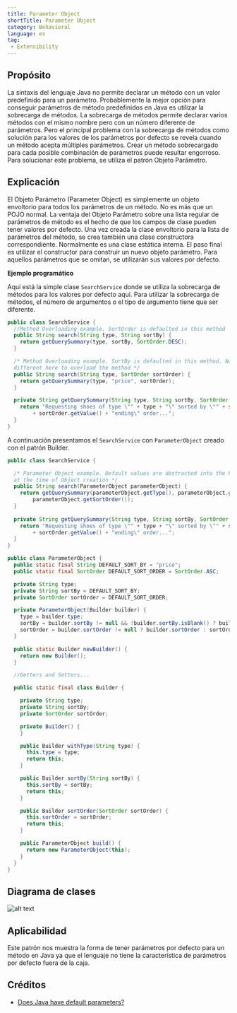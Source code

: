 ```yaml
---
title: Parameter Object
shortTitle: Parameter Object
category: Behavioral
language: es
tag:
 - Extensibility
---
```


## Propósito

La sintaxis del lenguaje Java no permite declarar un método con un valor predefinido para un parámetro. Probablemente la mejor opción para conseguir parámetros de método predefinidos en Java es utilizar la sobrecarga de métodos. La sobrecarga de métodos permite declarar varios métodos con el mismo nombre pero con un número diferente de parámetros. Pero el principal problema con la sobrecarga de métodos como solución para los valores de los parámetros por defecto se revela cuando un método acepta múltiples parámetros. Crear un método sobrecargado para cada posible combinación de parámetros puede resultar engorroso. Para solucionar este problema, se utiliza el patrón Objeto Parámetro.

## Explicación

El Objeto Parámetro (Parameter Object) es simplemente un objeto envoltorio para todos los parámetros de un método. No es más que un POJO normal. La ventaja del Objeto Parámetro sobre una lista regular de parámetros de método es el hecho de que los campos de clase pueden tener valores por defecto. Una vez creada la clase envoltorio para la lista de parámetros del método, se crea también una clase constructora correspondiente. Normalmente es una clase estática interna. El paso final es utilizar el constructor para construir un nuevo objeto parámetro. Para aquellos parámetros que se omitan, se utilizarán sus valores por defecto.


**Ejemplo programático**

Aquí está la simple clase `SearchService` donde se utiliza la sobrecarga de métodos para los valores por defecto aquí. Para utilizar la sobrecarga de métodos, el número de argumentos o el tipo de argumento tiene que ser diferente.

```java
public class SearchService {
  //Method Overloading example. SortOrder is defaulted in this method
  public String search(String type, String sortBy) {
    return getQuerySummary(type, sortBy, SortOrder.DESC);
  }

  /* Method Overloading example. SortBy is defaulted in this method. Note that the type has to be 
  different here to overload the method */
  public String search(String type, SortOrder sortOrder) {
    return getQuerySummary(type, "price", sortOrder);
  }

  private String getQuerySummary(String type, String sortBy, SortOrder sortOrder) {
    return "Requesting shoes of type \"" + type + "\" sorted by \"" + sortBy + "\" in \""
        + sortOrder.getValue() + "ending\" order...";
  }
}

```

A continuación presentamos el `SearchService` con `ParameterObject` creado con el patrón Builder.

```java
public class SearchService {

  /* Parameter Object example. Default values are abstracted into the Parameter Object 
  at the time of Object creation */
  public String search(ParameterObject parameterObject) {
    return getQuerySummary(parameterObject.getType(), parameterObject.getSortBy(),
        parameterObject.getSortOrder());
  }
  
  private String getQuerySummary(String type, String sortBy, SortOrder sortOrder) {
    return "Requesting shoes of type \"" + type + "\" sorted by \"" + sortBy + "\" in \""
        + sortOrder.getValue() + "ending\" order...";
  }
}

public class ParameterObject {
  public static final String DEFAULT_SORT_BY = "price";
  public static final SortOrder DEFAULT_SORT_ORDER = SortOrder.ASC;

  private String type;
  private String sortBy = DEFAULT_SORT_BY;
  private SortOrder sortOrder = DEFAULT_SORT_ORDER;

  private ParameterObject(Builder builder) {
    type = builder.type;
    sortBy = builder.sortBy != null && !builder.sortBy.isBlank() ? builder.sortBy : sortBy;
    sortOrder = builder.sortOrder != null ? builder.sortOrder : sortOrder;
  }

  public static Builder newBuilder() {
    return new Builder();
  }

  //Getters and Setters...

  public static final class Builder {

    private String type;
    private String sortBy;
    private SortOrder sortOrder;

    private Builder() {
    }

    public Builder withType(String type) {
      this.type = type;
      return this;
    }

    public Builder sortBy(String sortBy) {
      this.sortBy = sortBy;
      return this;
    }

    public Builder sortOrder(SortOrder sortOrder) {
      this.sortOrder = sortOrder;
      return this;
    }

    public ParameterObject build() {
      return new ParameterObject(this);
    }
  }
}


```

## Diagrama de clases

![alt text](./etc/parameter-object.png "Parameter Object")

## Aplicabilidad

Este patrón nos muestra la forma de tener parámetros por defecto para un método en Java ya que el lenguaje no tiene la característica de parámetros por defecto fuera de la caja.

## Créditos

- [Does Java have default parameters?](http://dolszewski.com/java/java-default-parameters)
